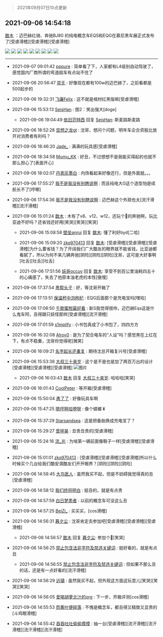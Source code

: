> 2021年09月07日10点更新
<link rel="stylesheet" href="https://cdn.jsdelivr.net/gh/taotie6/sampleJSON@main/css/photo_show.css">
<meta name="referrer" content="no-referrer" />


 ## 2021-09-06 14:54:18 

 [㪚木](https://www.coolapk.com/feed/29802889?shareKey=ZDQ2Y2I5ODllYjRkNjEzNWJjYzY~) ：迈巴赫红骑、奔驰BJ80 的纯电概念车EQS和EQG在慕尼黑车展正式发布了[受虐滑稽][受虐滑稽][受虐滑稽] 

<div class="album">
<img class="img-item" src="https://image.coolapk.com/feed/2021/0906/14/1081091_09380ff6_0854_4794@1080x617.jpeg" />
<img class="img-item" src="https://image.coolapk.com/feed/2021/0906/14/1081091_cedbddd5_0854_4796@1080x548.jpeg" />
<img class="img-item" src="https://image.coolapk.com/feed/2021/0906/14/1081091_7e529381_0854_4798@1080x649.jpeg" />
<img class="img-item" src="https://image.coolapk.com/feed/2021/0906/14/1081091_e5e409c1_0854_48@1080x648.jpeg" />
<img class="img-item" src="https://image.coolapk.com/feed/2021/0906/14/1081091_ebfcc847_0854_4802@1080x548.jpeg" />
<img class="img-item" src="https://image.coolapk.com/feed/2021/0906/14/1081091_f45838da_0854_4803@980x608.jpeg" />
<img class="img-item" src="https://image.coolapk.com/feed/2021/0906/14/1081091_1a07cf83_0854_4805@1080x979.jpeg" />
<img class="img-item" src="https://image.coolapk.com/feed/2021/0906/14/1081091_4890600a_0854_4809@1080x891.jpeg" />
<img class="img-item" src="https://image.coolapk.com/feed/2021/0906/14/1081091_9ae974d8_0854_4807@1080x981.jpeg" />
</div>

 ------- 

- 2021-09-07 09:01:42 [pppure](uid=3029915) : 简单看了下，人家都有L4级别自动驾驶了，感觉国内厂商所谓的弯道超车有点站不住了 

- 2021-09-06 20:56:47 [崇无](uid=1210616) : 好像现在都有100w的迈巴赫了，之前看都是500起步的 

- 2021-09-06 19:32:31 [飞廉Felix](uid=900024) : 这不就是棺材红黑版嘛[受虐滑稽] 

- 2021-09-06 15:53:13 [SeisHan](uid=1426659) : 图2：笑出强大[doge] 

    - 2021-09-06 19:04:49 [依旧范特西](uid=830720) 回复 [SeisHan](uid=1426659): 斯麦路斯麦路 

- 2021-09-06 18:52:28 [空想之龙gt](uid=9422993) : 沈哥，想问个问题，明年车企合资股比放开对消费者有利吗？ 

- 2021-09-06 18:46:20 [Jade_](uid=3109651) : 满满的玩具感[受虐滑稽] 

- 2021-09-06 18:34:58 [Mumu_KK](uid=1355663) : 好丑，不过想想不是我能买得起的也就不那么担心了[表面开心] 

- 2021-09-06 18:02:07 [丹青灰墨白](uid=2140945) : 内饰看起来好像还行，但是外面就。。。 

- 2021-09-06 17:55:27 [我不是我没有别瞎说啊](uid=2231912) : 而且纯电大G这个造型怕是续航长不了[哼唧] 

- 2021-09-06 17:54:36 [我不是我没有别瞎说啊](uid=2231912) : 迈巴赫这个外观也太[流汗滑稽][流汗滑稽] 

- 2021-09-06 15:01:24 [㪚木](uid=1081091) : 木有了v8、v12、w12，还玩个🐔的奔驰啊，玩比亚迪不好吗？还省钱还好用[笑哭][笑哭][笑哭] 

    - 2021-09-06 15:08:58 [壁垒anrui](uid=3371552) 回复 [㪚木](uid=1081091): 懂了利好byd[二哈] 

    - 2021-09-06 15:09:20 [zkq970413](uid=1309703) 回复 [㪚木](uid=1081091): [受虐滑稽][受虐滑稽][受虐滑稽]为什么要省钱？为了开阔我们广大酷友的眼界就不能省钱，比亚迪都看腻了，所以为何不来几辆奔驰[阴险][阴险][阴险]沈哥，这可是大好事啊[吐舌][吐舌][吐舌] 

    - 2021-09-06 17:51:56 [妖哥occuy](uid=1388591) 回复 [㪚木](uid=1081091): 享受不到百公里油耗四五十的心痛感了，失去了他原本油老虎的本性[傲慢] 

- 2021-09-06 17:37:54 [黑帮头子](uid=2838832) : 好，等沈哥开箱了 

- 2021-09-06 17:13:51 [保温杯中泡枸杞](uid=3327022) : EQG后面那个是充电宝吗[嘿哈] 

- 2021-09-06 17:08:50 [千歌蜜柑最好看](uid=1256624) : 新S我觉得很帅，迈巴赫Eqs这是什么鬼车阿，丑得跟只妖怪那样[受虐滑稽][流汗滑稽] 

- 2021-09-06 17:01:59 [s1mplify](uid=1732022) : 小书包真成了小书包了，四四方方 

- 2021-09-06 16:32:08 [Alroy0](uid=1920804) : 是为了契合电车的“人设”吗？感觉黑在上红在下，有点不稳重，沈哥你觉得呢[微笑] 

- 2021-09-06 16:09:21 [名字起长还重复](uid=485854) : 期待沈总开箱复兴号[受虐滑稽] 

- 2021-09-06 15:53:38 [大叔三十来岁](uid=5360167) : 这个是不是也是加了两百万出的设计[受虐滑稽][受虐滑稽][受虐滑稽] ![图片](https://image.coolapk.com/feed/2021/0906/15/5360167_c2d722af_4802_1459@1080x981.jpeg)

    - 2021-09-06 16:03:43 [㪚木](uid=1081091) 回复 [大叔三十来岁](uid=5360167): 哈哈哈[笑哭] 

- 2021-09-06 16:01:43 [CoolPeter](uid=1437066) : 等开箱[受虐滑稽] 

- 2021-09-06 15:50:04 [愚了了](uid=734193) : 好像玩具车啊 

- 2021-09-06 15:47:25 [嗯哼啊哈咿呀](uid=1936025) : 像个蟑螂🪳 

- 2021-09-06 15:37:29 [Starsandsea](uid=1301671) : 这是把备胎换成充电宝了？ 

- 2021-09-06 15:29:27 [曾祥昊](uid=6695078) : 丑贵丑贵的[受虐滑稽] 

- 2021-09-06 15:24:16 [流_光](uid=1451285) : 为啥第一辆前面像鞋子一样[受虐滑稽][受虐滑稽] 

- 2021-09-06 15:01:01 [zkq970413](uid=1309703) : [受虐滑稽][受虐滑稽][受虐滑稽]所以什么时候买个几台给我们酷安滴酷友们开开眼界？[阴险][阴险][阴险] 

- 2021-09-06 14:58:45 [大鸟医人](uid=1511304) : 虽然我买不起，但是不妨碍我觉得真的丑[受虐滑稽] 

- 2021-09-06 14:58:12 [我们终将明白](uid=3083973) : 挺丑的，就是有点贵 

- 2021-09-06 14:57:59 [白日梦患者](uid=533502) : 以前的概念车可没这么丑 

- 2021-09-06 14:57:25 [BeiZi_](uid=2094091) : 买买买，[cos滑稽] 

- 2021-09-06 14:56:31 [暮夕尘](uid=1629367) : 沈哥肯定去参加吧[受虐滑稽][受虐滑稽][受虐滑稽] 

    - 2021-09-06 14:56:57 [㪚木](uid=1081091) 回复 [暮夕尘](uid=1629367): 参加个🐔[笑哭] 

- 2021-09-06 14:56:25 [禁止包含法非字符及禁违关键词](uid=568901) : 挺好看的，就是有点丑 

    - 2021-09-06 14:56:55 [禁止包含法非字符及禁违关键词](uid=568901) : 但如果不那么丑的话，还是有一点好看的[流汗滑稽] 

- 2021-09-06 14:56:29 [远镇](uid=1471248) : 虽然我买不起，但外观这方面这玩意儿[笑哭][笑哭][笑哭] 

- 2021-09-06 14:56:05 [爱喝胡萝北汁的org](uid=1377468) : 下一步，开箱评测[cos滑稽] 

- 2021-09-06 14:55:53 [而黄叶便碎落](uid=2845514) : 不愧是概念车，都丑得又精致又显贵的[斗鸡眼滑稽] 

- 2021-09-06 14:55:42 [吞吞吐吐偷偷摸摸](uid=4177414) : 抽一台[受虐滑稽][流汗滑稽][流汗滑稽][流汗滑稽][流汗滑稽] 

